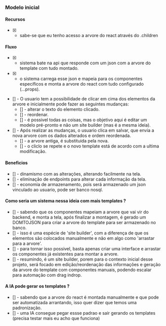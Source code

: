 ### Modelo inicial

#### Recursos

- [x] - sabe-se que eu tenho acesso a arvore do react através do .children

#### Fluxo

- [x] - sistema bate na api que responde com um json com a arvore do template com tudo montado.
- [x] - o sistema carrega esse json e mapeia para os componentes específicos e monta a arvore do react com tudo configurado (...props).
- [] - O usuario tem a possibilidade de clicar em cima dos elementos da arvore e inicialmente pode fazer as seguintes mudanças:
  - [] - alterar o texto do elemento clicado.
  - [] - reordenar.
  - [] - é possivel todas as coisas, mas o objetivo aqui é editar um modelo pré-pronto e não um site builder (mas é a mesma ideia).
- [] - Após realizar as mudanças, o usuario clica em salvar, que envia a nova arvore com os dados alterados e ordem reordenada.
  - [] - a arvore antiga, é substituida pela nova.
  - [] - o cliclo se repete e o novo template está de acordo com a ultima modificação.

#### Beneficios

- [] - dinamismo com as alterações, alterando facilmente na tela.
- [] - eliminação de endpoints para alterar cada informação da tela.
- [] - economia de armazenamento, pois será armazenado um json vinculado ao usuario, pode ser banco nosql.

#### Como seria um sistema nessa ideia com mais templates ?

- [] - sabendo que os componentes mapeiam a arvore que vai vir do backend, e monta a tela, após finalizar a montagem, é gerado um DOMTOJSON para criar a arvore do template para ser armazenado no banco.
- [] - isso é uma espécie de 'site builder', com a diferença de que os elementos são colocados manualmente e não em algo como 'arrastar para a arvore'.
- [] - para tornar isso possivel, basta apenas criar uma interface e arrastar os componentes já existentes para montar a arvore.
- [] - resumindo, é um site builder, porem para o contexto inicial desse projeto, será focado em edição/reordenação das informações e geração da arvore do template com componentes manuais, podendo escalar para automação com drag indrop.

#### A IA pode gerar os templates ?

- [] - sabendo que a arvore do react é montada manualmente e que pode ser automatizada arrantando, isso quer dizer que temos uma padronização.
- [] - uma IA consegue pegar essse padrao e sair gerando os templates (precisa testar mais eu acho que funciona)
